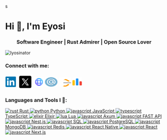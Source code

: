 s<h1>Hi 👋, I'm Eyosi</h1>
<h3 align="center">Software Engineer | Rust Admirer | Open Source Lover</h3>
<p align="left"> <img src="https://komarev.com/ghpvc/?username=Iyosinator&label=Profile%20views&color=0e75b6&style=flat" alt="Iyosinator" /> </p>

<h3 align="left">Connect with me:</h3>
<p align="left">
  <a href="https://www.linkedin.com/in/iyosinator/" target="blank"> <img align="center" src="assets/linkedin.svg" alt="Linkedin" height="35" width="35" /></a>
  <a href="https://x.com/Iyosinator" target="blank"> <img align="center" src="assets/x.svg" alt="X" height="50" width="50" /></a>
  <a href="" target="blank"> <img align="center" src="assets/website.svg" alt="Portfolio" height="30" width="30" /></a>
  <a href="mailto:iyosiasmulugeta@gmail.com" target="blank"> <img align="center" src="assets/email.svg" alt="Email" height="30" width="40" /></a>
  <a href="https://leetcode.com/u/MrBits/" target="blank"> <img align="center" src="assets/leetcode.svg" alt="LeetCode" height="30" width="40" /></a>
  <a href="https://codeforces.com/profile/Mr.Bits" target="blank"> <img align="center" src="assets/codeforces.svg" alt="Codeforces" height="30" width="30" /></a>
</p>

<h3 align="left">Languages and Tools I 💖:</h3>
<p align="left">
    <a href="hello.com"> <img src="" alt="rust" width="40" height="40"/> Rust </a>
    <a href="hello.com"> <img src="" alt="python" width="40" height="40"/> Python  </a>
    <a href="hello.com"> <img src="" alt="javascript" width="40" height="40"/> JavaScript </a>
    <a href="hello.com"> <img src="" alt="typescript" width="40" height="40"/> TypeScript </a>
    <a href="hello.com"> <img src="" alt="elixir" width="40" height="40"/> Elixir </a>
    <a href="hello.com"> <img src="" alt="lua" width="40" height="40"/> Lua  </a>
    <a href="hello.com"> <img src="" alt="javascript" width="40" height="40"/> Axum </a>
    <a href="hello.com"> <img src="" alt="javascript" width="40" height="40"/> FAST API </a>
    <a href="hello.com"> <img src="" alt="javascript" width="40" height="40"/> Nest.js </a>
    <a href="hello.com"> <img src="" alt="javascript" width="40" height="40"/> SQL </a>
    <a href="hello.com"> <img src="" alt="javascript" width="40" height="40"/> PostgreSQL </a>
    <a href="hello.com"> <img src="" alt="javascript" width="40" height="40"/> MongoDB </a>
    <a href="hello.com"> <img src="" alt="javascript" width="40" height="40"/> Redis </a>
    <a href="hello.com"> <img src="" alt="javascript" width="40" height="40"/> React Native </a>
    <a href="hello.com"> <img src="" alt="javascript" width="40" height="40"/> React </a>
    <a href="hello.com"> <img src="" alt="javascript" width="40" height="40"/> Next.js </a>
      
</p>

